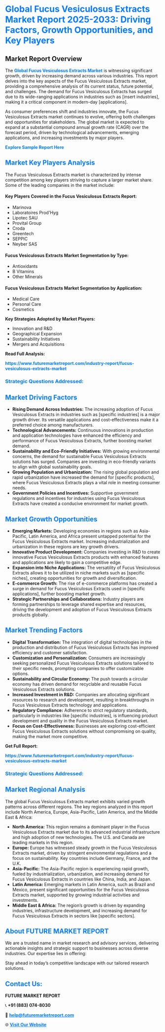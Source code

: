 <h1 style="color: #007BFF;">Global Fucus Vesiculosus Extracts Market Report 2025-2033: Driving Factors, Growth Opportunities, and Key Players</h1>

<section id="overview">
<h2>Market Report Overview</h2>
<p>The <a href="https://www.futuremarketreport.com/industry-report/fucus-vesiculosus-extracts-market" style="color: #007BFF; text-decoration: none;"><strong>Global Fucus Vesiculosus Extracts Market</strong></a> is witnessing significant growth, driven by increasing demand across various industries. This report delves into the key aspects of the Fucus Vesiculosus Extracts market, providing a comprehensive analysis of its current status, future potential, and challenges. The demand for Fucus Vesiculosus Extracts has surged due to its wide-ranging applications in industries such as [insert industries], making it a critical component in modern-day [applications].</p>
<p>As consumer preferences shift and industries innovate, the Fucus Vesiculosus Extracts market continues to evolve, offering both challenges and opportunities for stakeholders. The global market is expected to expand at a substantial compound annual growth rate (CAGR) over the forecast period, driven by technological advancements, emerging applications, and increasing investments by major players.</p>
</section>

<section id="overview">
<p><a href="https://www.futuremarketreport.com/request-sample/reportId=86969" style="color: #007BFF; text-decoration: none;"><strong>Explore Sample Report Here</strong></a></p>
</section>

<section id="key-players">
<h2 style="color: #007BFF;">Market Key Players Analysis</h2>
<p>The Fucus Vesiculosus Extracts market is characterized by intense competition among key players striving to capture a larger market share. Some of the leading companies in the market include:</p>
<h4>Key Players Covered in the Fucus Vesiculosus Extracts Report:</h4>
<ul><li>Marinova</li><li>Laboratoires Prod&#039;Hyg</li><li>Lipotec SAU</li><li>Provital Group</li><li>Croda</li><li>Greentech</li><li>SEPPIC</li><li>Neyber SAS</li></ul>
<h4>Fucus Vesiculosus Extracts Market Segmentation by Type:</h4>
<ul><li>Antioxidants</li><li>B Vitamins</li><li>Other Minerals</li></ul>

<h4>Fucus Vesiculosus Extracts Market Segmentation by Application:</h4>
<ul><li>Medical Care</li><li>Personal Care</li><li>Cosmetics</li></ul>
<p><strong>Key Strategies Adopted by Market Players:</strong></p>
<ul>
<li>Innovation and R&D</li>
<li>Geographical Expansion</li>
<li>Sustainability Initiatives</li>
<li>Mergers and Acquisitions</li>
</ul>
</section>

<section>
<p><strong>Read Full Analysis: </strong></p><a href="https://www.futuremarketreport.com/industry-report/fucus-vesiculosus-extracts-market" style="color: #007BFF; text-decoration: none;"><strong>https://www.futuremarketreport.com/industry-report/fucus-vesiculosus-extracts-market</strong></a>
<h3 style="color: #007BFF;">Strategic Questions Addressed:</h3>
</section>

<section id="driving-factors">
<h2 style="color: #007BFF;">Market Driving Factors</h2>
<ul>
<li><strong>Rising Demand Across Industries:</strong> The increasing adoption of Fucus Vesiculosus Extracts in industries such as [specific industries] is a major growth driver. Its versatile applications and cost-effectiveness make it a preferred choice among manufacturers.</li>
<li><strong>Technological Advancements:</strong> Continuous innovations in production and application technologies have enhanced the efficiency and performance of Fucus Vesiculosus Extracts, further boosting market demand.</li>
<li><strong>Sustainability and Eco-Friendly Initiatives:</strong> With growing environmental concerns, the demand for sustainable Fucus Vesiculosus Extracts solutions has surged. Companies are investing in eco-friendly variants to align with global sustainability goals.</li>
<li><strong>Growing Population and Urbanization:</strong> The rising global population and rapid urbanization have increased the demand for [specific products], where Fucus Vesiculosus Extracts plays a vital role in meeting consumer needs.</li>
<li><strong>Government Policies and Incentives:</strong> Supportive government regulations and incentives for industries using Fucus Vesiculosus Extracts have created a conducive environment for market growth.</li>
</ul>
</section>

<section id="growth-opportunities">
<h2 style="color: #007BFF;">Market Growth Opportunities</h2>
<ul>
<li><strong>Emerging Markets:</strong> Developing economies in regions such as Asia-Pacific, Latin America, and Africa present untapped potential for the Fucus Vesiculosus Extracts market. Increasing industrialization and urbanization in these regions are key growth drivers.</li>
<li><strong>Innovative Product Development:</strong> Companies investing in R&D to create innovative Fucus Vesiculosus Extracts products with enhanced features and applications are likely to gain a competitive edge.</li>
<li><strong>Expansion into Niche Applications:</strong> The versatility of Fucus Vesiculosus Extracts allows it to be utilized in niche markets such as [specific niches], creating opportunities for growth and diversification.</li>
<li><strong>E-commerce Growth:</strong> The rise of e-commerce platforms has created a surge in demand for Fucus Vesiculosus Extracts used in [specific applications], further boosting market growth.</li>
<li><strong>Strategic Partnerships and Collaborations:</strong> Industry players are forming partnerships to leverage shared expertise and resources, driving the development and adoption of Fucus Vesiculosus Extracts products globally.</li>
</ul>
</section>

<section id="trending-factors">
<h2 style="color: #007BFF;">Market Trending Factors</h2>
<ul>
<li><strong>Digital Transformation:</strong> The integration of digital technologies in the production and distribution of Fucus Vesiculosus Extracts has improved efficiency and customer satisfaction.</li>
<li><strong>Customization and Personalization:</strong> Consumers are increasingly seeking personalized Fucus Vesiculosus Extracts solutions tailored to their specific needs, prompting companies to offer customizable options.</li>
<li><strong>Sustainability and Circular Economy:</strong> The push towards a circular economy has driven demand for recyclable and reusable Fucus Vesiculosus Extracts solutions.</li>
<li><strong>Increased Investment in R&D:</strong> Companies are allocating significant resources to research and development, resulting in breakthroughs in Fucus Vesiculosus Extracts technology and applications.</li>
<li><strong>Regulatory Compliance:</strong> Adherence to strict regulatory standards, particularly in industries like [specific industries], is influencing product development and quality in the Fucus Vesiculosus Extracts market.</li>
<li><strong>Focus on Cost-Effectiveness:</strong> Businesses are exploring cost-efficient Fucus Vesiculosus Extracts solutions without compromising on quality, making the market more competitive.</li>
</ul>
</section>

<section>
<p><strong>Get Full Report: </strong></p><a href="https://www.futuremarketreport.com/industry-report/fucus-vesiculosus-extracts-market" style="color: #007BFF; text-decoration: none;"><strong>https://www.futuremarketreport.com/industry-report/fucus-vesiculosus-extracts-market</strong></a>
<h3 style="color: #007BFF;">Strategic Questions Addressed:</h3>
</section>


<section id="regional-analysis">
<h2 style="color: #007BFF;">Market Regional Analysis</h2>
<p>The global Fucus Vesiculosus Extracts market exhibits varied growth patterns across different regions. The key regions analyzed in this report include North America, Europe, Asia-Pacific, Latin America, and the Middle East & Africa:</p>
<ul>
<li><strong>North America:</strong> This region remains a dominant player in the Fucus Vesiculosus Extracts market due to its advanced industrial infrastructure and high adoption of new technologies. The U.S. and Canada are leading markets in this region.</li>
<li><strong>Europe:</strong> Europe has witnessed steady growth in the Fucus Vesiculosus Extracts market, driven by stringent environmental regulations and a focus on sustainability. Key countries include Germany, France, and the U.K.</li>
<li><strong>Asia-Pacific:</strong> The Asia-Pacific region is experiencing rapid growth, fueled by industrialization, urbanization, and increasing demand for Fucus Vesiculosus Extracts in countries like China, India, and Japan.</li>
<li><strong>Latin America:</strong> Emerging markets in Latin America, such as Brazil and Mexico, present significant opportunities for the Fucus Vesiculosus Extracts market, supported by growing industrial activities and investments.</li>
<li><strong>Middle East & Africa:</strong> The region’s growth is driven by expanding industries, infrastructure development, and increasing demand for Fucus Vesiculosus Extracts in sectors like [specific sectors].</li>
</ul>
</section>

<footer>
<h2 style="color: #007BFF;">About FUTURE MARKET REPORT</h2>
<p>We are a trusted name in market research and advisory services, delivering actionable insights and strategic support to businesses across diverse industries. Our expertise lies in offering:</p>

<p>Stay ahead in today’s competitive landscape with our tailored research solutions.</p>

<h2 style="color: #007BFF;">Contact Us:</h2>
<p><strong>FUTURE MARKET REPORT</strong></p>
<p>📞 <strong>+91 (883) 074-8030</strong></p>
<p>📧 <strong><a href="mailto:help@futuremarketreport.com" style="color: #007BFF;">help@futuremarketreport.com</a></strong></p>
<p>🌐 <strong><a href="https://www.futuremarketreport.com/" style="color: #007BFF;">Visit Our Website</a></strong></p>
</footer>
